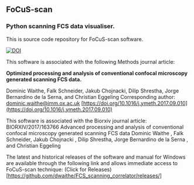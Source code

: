## FoCuS-scan

### Python scanning FCS  data visualiser. 


This is source code repository for FoCuS-scan software.

[![DOI](https://zenodo.org/badge/30016621.svg)](https://zenodo.org/badge/latestdoi/30016621)

This software is associated with the following Methods journal article:

**Optimized processing and analysis of conventional confocal microscopy generated scanning FCS data.**

Dominic Waithe, Falk Schneider, Jakub Chojnacki, Dilip Shrestha, Jorge Bernardino de la Serna, and Christian Eggeling
Corresponding author: dominic.waithe@imm.ox.ac.uk
[https://doi.org/10.1016/j.ymeth.2017.09.010](https://doi.org/10.1016/j.ymeth.2017.09.010)


This software is associated with the Biorxiv journal article:
BIORXIV/2017/163766
Advanced processing and analysis of conventional confocal microscopy generated scanning FCS data
Dominic Waithe , Falk Schneider, Jakub Chojnacki , Dilip Shrestha, Jorge Bernardino de la Serna , and Christian Eggeling

The latest and historical releases of the software and manual for Windows are available through the following link and allows immediate access to FoCuS-scan technique: (Click for Releases)[https://github.com/dwaithe/FCS_scanning_correlator/releases/]